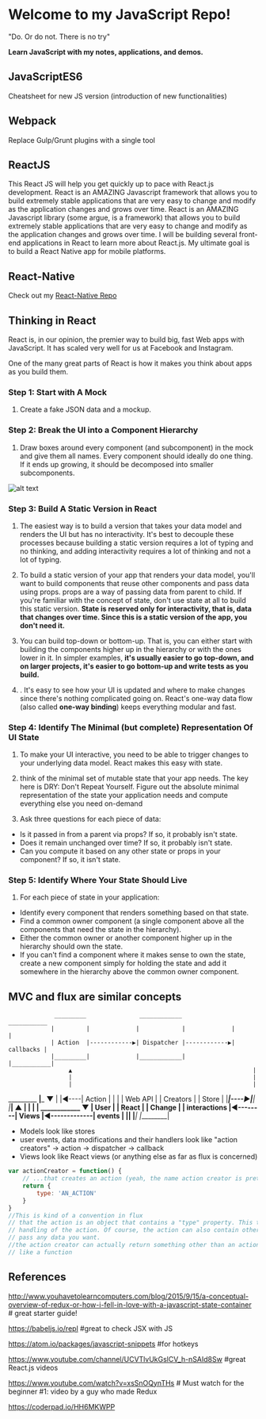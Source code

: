 # Welcome to my JavaScript Repo!

"Do. Or do not. There is no try"

**Learn JavaScript with my notes, applications, and demos.**

## JavaScriptES6
Cheatsheet for new JS version (introduction of new functionalities)

## Webpack
Replace Gulp/Grunt plugins with a single tool

## ReactJS
This React JS will help you get quickly up to pace with React.js development. React is an AMAZING Javascript framework that allows you to build extremely stable applications that are very easy to change and modify as the application changes and grows over time.
React is an AMAZING Javascript library (some argue, is a framework) that allows you to build extremely stable applications that are very easy to change and modify as the application changes and grows over time. I will be building several front-end applications in React to learn more about React.js. My ultimate goal is to build a React Native app for mobile platforms.


## React-Native
Check out my [React-Native Repo](ReactNative)



## Thinking in React
React is, in our opinion, the premier way to build big, fast Web apps with JavaScript. It has scaled very well for us at Facebook and Instagram.

One of the many great parts of React is how it makes you think about apps as you build them.

### Step 1: Start with A Mock
1. Create a fake JSON data and a mockup.

### Step 2: Break the UI into a Component Hierarchy
1. Draw boxes around every component (and subcomponent) in the mock and give them all names. Every component should ideally do one thing. If it ends up growing, it should be decomposed into smaller subcomponents.

![alt text](https://facebook.github.io/react/img/blog/thinking-in-react-components.png)

### Step 3: Build A Static Version in React
1. The easiest way is to build a version that takes your data model and renders the UI but has no interactivity. It's best to decouple these processes because building a static version requires a lot of typing and no thinking, and adding interactivity requires a lot of thinking and not a lot of typing.

2. To build a static version of your app that renders your data model, you'll want to build components that reuse other components and pass data using props. props are a way of passing data from parent to child. If you're familiar with the concept of state, don't use state at all to build this static version. **State is reserved only for interactivity, that is, data that changes over time. Since this is a static version of the app, you don't need it.**

3. You can build top-down or bottom-up. That is, you can either start with building the components higher up in the hierarchy or with the ones lower in it. In simpler examples, **it's usually easier to go top-down, and on larger projects, it's easier to go bottom-up and write tests as you build.**

4. . It's easy to see how your UI is updated and where to make changes since there's nothing complicated going on. React's one-way data flow (also called **one-way binding**) keeps everything modular and fast.

### Step 4:  Identify The Minimal (but complete) Representation Of UI State
1. To make your UI interactive, you need to be able to trigger changes to your underlying data model. React makes this easy with state.

2. think of the minimal set of mutable state that your app needs. The key here is DRY: Don't Repeat Yourself. Figure out the absolute minimal representation of the state your application needs and compute everything else you need on-demand

3. Ask three questions for each piece of data:
- Is it passed in from a parent via props? If so, it probably isn't state.
- Does it remain unchanged over time? If so, it probably isn't state.
- Can you compute it based on any other state or props in your component? If so, it isn't state.

### Step 5: Identify Where Your State Should Live
1. For each piece of state in your application:
- Identify every component that renders something based on that state.
- Find a common owner component (a single component above all the components that need the state in the hierarchy).
- Either the common owner or another component higher up in the hierarchy should own the state.
- If you can't find a component where it makes sense to own the state, create a new component simply for holding the state and add it somewhere in the hierarchy above the common owner component.


## MVC and flux are similar concepts

                 _________               ____________               ___________
                |         |             |            |             |           |
                | Action  |------------▶| Dispatcher |------------▶| callbacks |
                |_________|             |____________|             |___________|
                     ▲                                                   |
                     |                                                   |
                     |                                                   |
 _________       ____|_____                                          ____▼____
|         |◀----|  Action  |                                        |         |
| Web API |     | Creators |                                        |  Store  |
|_________|----▶|__________|                                        |_________|
                     ▲                                                   |
                     |                                                   |
                 ____|________           ____________                ____▼____
                |   User       |         |   React   |              | Change  |
                | interactions |◀--------|   Views   |◀-------------| events  |
                |______________|         |___________|              |_________|

- Models look like stores
- user events, data modifications and their handlers look like "action creators" -> action -> dispatcher -> callback
- Views look like React views (or anything else as far as flux is concerned)

```js
var actionCreator = function() {
    // ...that creates an action (yeah, the name action creator is pretty obvious now) and returns it
    return {
        type: 'AN_ACTION'
    }
}
//This is kind of a convention in flux
// that the action is an object that contains a "type" property. This type allows for further
// handling of the action. Of course, the action can also contain other properties to
// pass any data you want.
//the action creator can actually return something other than an action,
// like a function
```
## References
http://www.youhavetolearncomputers.com/blog/2015/9/15/a-conceptual-overview-of-redux-or-how-i-fell-in-love-with-a-javascript-state-container # great starter guide!

https://babeljs.io/repl #great to check JSX with JS

https://atom.io/packages/javascript-snippets #for hotkeys

https://www.youtube.com/channel/UCVTlvUkGslCV_h-nSAId8Sw #great React.js videos

https://www.youtube.com/watch?v=xsSnOQynTHs # Must watch for the beginner #1: video by a guy who made Redux

https://coderpad.io/HH6MKWPP
